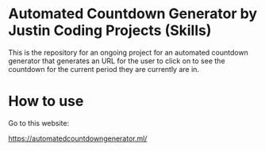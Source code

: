 # Automated Countdown Generator by Justin Coding Projects (Skills)
This is the repository for an ongoing project for an automated countdown generator that generates an URL for the user to click on to see the countdown for the current period they are currently are in.

# How to use
Go to this website:

https://automatedcountdowngenerator.ml/
